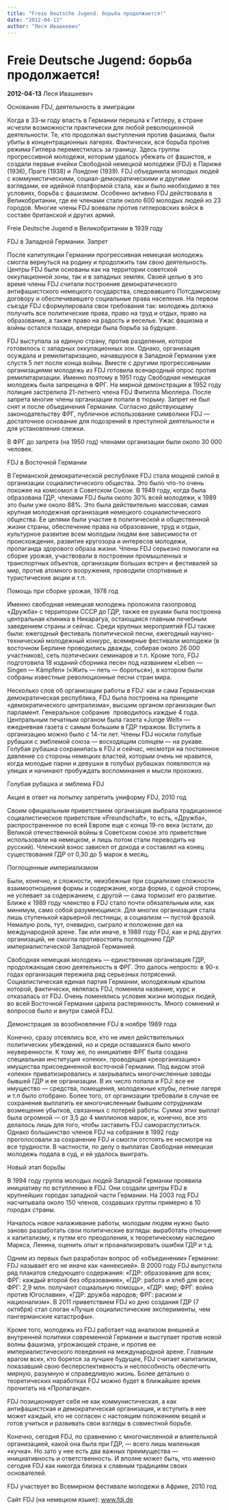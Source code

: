 ```yaml
---
title: "Freie Deutsche Jugend: борьба продолжается!"
date: "2012-04-13"
author: "Леся Ивашкевич"
---
```


# Freie Deutsche Jugend: борьба продолжается!

**2012-04-13** Леся Ивашкевич

Основание FDJ, деятельность в эмиграции

Когда в 33-м году власть в Германии перешла к Гитлеру, в стране исчезли возможности практически для любой революционной деятельности. Те, кто продолжал выступления против фашизма, были убиты в концентрационных лагерях. Фактически, вся борьба против режима Гитлера переместилась за границу. Здесь группы прогрессивной молодежи, которым удалось убежать от фашистов, и создали первые ячейки Свободной немецкой молодежи (FDJ) в Париже (1936), Праге (1938) и Лондоне (1939). FDJ объединила молодых людей с коммунистическими, социал-демократическими и другими взглядами, ее идейной платформой стала, как и было необходимо в тех условиях, борьба с фашизмом. Особенно активно FDJ действовала в Великобритании, где ее членами стали около 600 молодых людей из 23 городов. Многие члены FDJ воевали против гитлеровских войск в составе британской и других армий.



Freie Deutsche Jugend в Великобритании в 1939 году

FDJ в Западной Германии. Запрет

После капитуляции Германии прогрессивная немецкая молодежь смогла вернуться на родину и продолжить там свою деятельность. Центры FDJ были основаны как на территории советской оккупационной зоны, так и в западных землях. Своей целью в это время члены FDJ считали построение демократического антифашистского немецкого государства, следовавшего Потсдамскому договору и обеспечивавшего социальные права населения. На первом съезде FDJ сформулировала свои требования так: молодежь должна получить все политические права, право на труд и отдых, право на образование, а также право на радость и веселье. Ужас фашизма и войны остался позади, впереди была борьба за будущее.

FDJ выступала за единую страну, против разделения, которое готовилось с западных оккупационных зон. Однако, организация осуждала и ремилитаризацию, начавшуюся в Западной Германии уже спустя 5 лет после конца войны. Вместе с другими прогрессивными организациями молодежь из FDJ готовила всенародный опрос против ремилитаризации. Именно поэтому в 1951 году Свободная немецкая молодежь была запрещена в ФРГ. На мирной демонстрации в 1952 году полиция застрелила 21-летнего члена FDJ Филиппа Мюллера. После запрета многие члены организации попали в тюрьму. Запрет не был снят и после объединения Германии. Согласно действующему законодательству ФРГ, публичное использование символики FDJ — достаточное основание для подозрений в преступной деятельности и для установления слежки.

В ФРГ до запрета (на 1950 год) членами организации были около 30 000 человек.

FDJ в Восточной Германии

В Германской демократической республике FDJ стала мощной силой в организации социалистического общества. Это было что-то очень похожее на комсомол в Советском Союзе. В 1949 году, когда была образована ГДР, членами FDJ были около 30% всей молодежи, к 1989 это были уже около 88%. Это была действительно массовая, самая крупная молодежная организация немецкого социалистического общества. Ее целями были участие в политической и общественной жизни страны, обеспечение права на образование, труд и отдых, культурное развитие всем молодым людям вне зависимости от происхождения, развитие кругозора и интересов молодежи, пропаганда здорового образа жизни. Члены FDJ серьезно помогали на сборке урожая, участвовали в построении промышленных и транспортных объектов, организации больших встреч и фестивалей за мир, против атомного вооружения, проводили спортивные и туристические акции и т.п.



Помощь при сборке урожая, 1978 год

Именно свободная немецкая молодежь проложила газопровод «Дружба» с территории СССР до ГДР, также ее руками была построена центральная клиника в Никарагуа, остающаяся главным лечебным заведением страны и сейчас. Среди крупных мероприятий FDJ также были: ежегодный фестиваль политической песни, ежегодный научно-технический молодежный конкурс, всемирные фестивали молодежи (в восточном Берлине проводились дважды, собирая около 26 000 участников), сеть поэтических семинаров и т.п. Кроме того, FDJ подготовила 18 изданий сборника песен под названием «Leben — Singen — Kämpfen» («Жить — петь — бороться»), в котором были собраны известные революционные песни стран мира.

Несколько слов об организации работы в FDJ: как и сама Германская демократическая республика, FDJ была построена на принципе «демократического централизма», высшим органом организации был парламент. Генеральное собрание  проводилось каждые 4 года. Центральным печатным органом была газета «Junge Welt» — ежедневная газета с самым большим в ГДР тиражом. Вступить в организацию можно было с 14-ти лет. Члены FDJ носили голубые рубашки с эмблемой союза — восходящим солнцем — на рукаве. Голубая рубашка сохранилась в FDJ и сейчас, несмотря на постоянное давление со стороны немецких властей, которым очень не нравится, когда молодые парни и девушки в голубых рубашках появляются на улицах и начинают пробуждать воспоминания и мысли прохожих.



Голубая рубашка и эмблема FDJ



Акция в ответ на попытку запретить униформу FDJ, 2010 год

Своим официальным приветствием организация выбрала традиционное социалистическое приветствие «Freundschaft», то есть, «Дружба», распространенное по всей Европе еще с конца 19-го века (кстати, до Великой отечественной войны в Советском союзе это приветствие использовали на немецком, и лишь потом стали переводить на русский). Членский взнос зависел от дохода и составлял на конец существования ГДР от 0,30 до 5 марок в месяц.

Поглощенные империализмом

Были, конечно, и сложности, неизбежные при социализме сложности взаимоотношения формы и содержания, когда форма, с одной стороны, не успевает за содержанием, с другой — сама тормозит его развитие. Ближе к 1989 году членство в FDJ стало почти обязательным или, как минимум, само собой разумеющимся. Для многих организация стала лишь ступенькой карьерной лестницы, а социализм — пустой фразой. Немалую роль, тут, очевидно, сыграло и положение дел на международной арене. Так или иначе, в 1989 году FDJ, как и ряд других организаций, не смогла противостоять поглощению ГДР империалистической Западной Германией.

Свободная немецкая молодежь — единственная организация ГДР, продолжающая свою деятельность в ФРГ. Это далось непросто: в 90-х годах организация пережила ряд серьезных потрясений. Социалистическая единая партия Германии, молодежным крылом которой, фактически, являлась FDJ, поменяла название, курс и отказалась от FDJ. Очень поменялись условия жизни молодых людей, во всей Восточной Германии царила растерянность. Много сомнений и вопросов было и внутри самой FDJ.



Демонстрация за возобновление FDJ в ноябре 1989 года

Конечно, сразу отсеялись все, кто не имел действительных политических убеждений, но и среди оставшихся было много неуверенности. К тому же, по инициативе ФРГ была создана специальная институция «опеки», проводящая «реорганизацию» имущества присоединенной восточной Германии. Под видом этой «опеки» приватизировались и закрывались многочисленные заводы бывшей ГДР и ее организации. В их число попала и FDJ: все ее имущество — средства, помещения, молодежные клубы, летние лагеря и т.п было отобрано. Более того, от организации требовали в случае ее сохранения выплатить ее многочисленным бывшим сотрудникам возмещение убытков, связанных с потерей работы. Сумма этих выплат была огромной — от 3,5 до 4 миллионов марок, и, конечно, все это делалось лишь для того, чтобы заставить FDJ самораспуститься. Однако большинство членов FDJ на собрании в 1992 году проголосовали за сохранение FDJ и смогли отстоять ее несмотря на все трудности. В частности, по делу о выплатах Свободная немецкая молодежь подала в суд, и ей удалось выиграть.

Новый этап борьбы

В 1994 году группа молодых людей Западной Германии проявила инициативу по вступлению в FDJ. Они создали центры FDJ в крупнейших городах западной части Германии. На 2003 год FDJ насчитывала около 150 членов, создавших группы примерно в 10 городах страны.

Началось новое налаживание работы, молодым людям нужно было заново разработать свои политические взгляды: выработать отношение к капитализму, к путям его преодоления, к теоретическому наследию Маркса, Ленина, оценить опыт и проанализировать ошибки ГДР и т.д.

Одним из первых был разработан вопрос об «объединении» Германии: FDJ называет его не иначе как «аннексией». В 2000 году FDJ выпустила ряд плакатов следующего содержания: «ГДР: образование для всех; ФРГ: каждый второй без образования», «ГДР: работа и хлеб для всех; ФРГ: 2,9 млн. получают социальную помощь», «ГДР: мир; ФРГ: война против Югославии», «ГДР: дружба народов; ФРГ: расизм и национализм». В 2011 приветствием FDJ ко дню создания ГДР (7 октября) стал слоган «Лучше социалистические эксперименты, чем пангерманские катастрофы».



Кроме того, молодежь из FDJ работает над анализом внешней и внутренней политики современной Германии и выступает против новой волны фашизма, угрожающей стране, и против ее империалистического поведения на международной арене. Главным врагом всех, кто борется за лучшее будущее, FDJ считает капитализм, показавший свою бесперспективность и неспособность обеспечить мирную, разумную и справедливую жизнь. Более детально о теоретических наработках FDJ можно будет в ближайшее время прочитать на «Пропаганде».

FDJ позиционирует себя не как коммунистическая, а как антифашистская и демократическая организация, и вступить в нее может каждый, кто не согласен с настоящим положением вещей и готов учиться и развивать свои взгляды в совместной борьбе.

Конечно, сегодня FDJ, по сравнению с многочисленной и влиятельной организацией, какой она была при ГДР, — всего лишь маленькая «кучка». Но зато у нее есть два важных преимущества — инициативность и ответственность. И вполне может быть, что именно сегодня FDJ как никогда близка к славным традициям своих основателей.



FDJ участвует во Всемирном фестивале молодежи в Африке, 2010 год

Сайт FDJ (на немецком языке): www.fdj.de